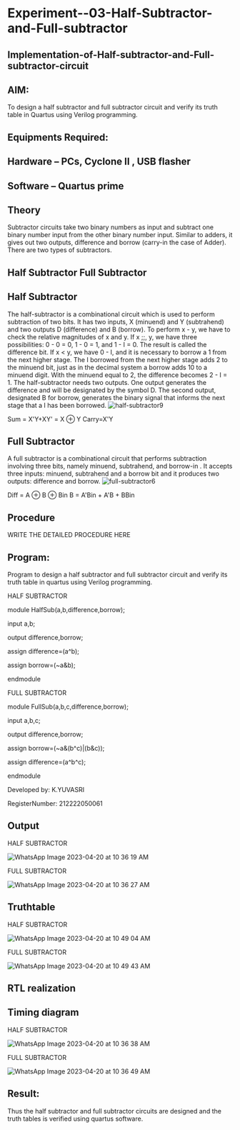 # Experiment--03-Half-Subtractor-and-Full-subtractor
## Implementation-of-Half-subtractor-and-Full-subtractor-circuit
## AIM:
To design a half subtractor and full subtractor circuit and verify its truth table in Quartus using Verilog programming.

## Equipments Required:
## Hardware – PCs, Cyclone II , USB flasher
## Software – Quartus prime
## Theory
Subtractor circuits take two binary numbers as input and subtract one binary number input from the other binary number input. Similar to adders, it gives out two outputs, difference and borrow (carry-in the case of Adder). There are two types of subtractors.

## Half Subtractor Full Subtractor
## Half Subtractor
The half-subtractor is a combinational circuit which is used to perform subtraction of two bits. It has two inputs, X (minuend) and Y (subtrahend) and two outputs D (difference) and B (borrow). To perform x - y, we have to check the relative magnitudes of x and y. If x ;;, y, we have three possibilities: 0 - 0 = 0, 1 - 0 = 1, and 1 - I = 0. The result is called the difference bit. If x < y, we have 0 - I, and it is necessary to borrow a 1 from the next higher stage. The I borrowed from the next higher stage adds 2 to the minuend bit, just as in the decimal system a borrow adds 10 to a minuend digit. With the minuend equal to 2, the difference becomes 2 - I = 1. The half-subtractor needs two outputs. One output generates the difference and will be designated by the symbol D. The second output, designated B for borrow, generates the binary signal that informs the next stage that a I has been borrowed.
![half-subtractor9](https://user-images.githubusercontent.com/36288975/166112538-58c3bc7c-ee5d-4e6a-ac8d-8e8328efe27a.png)


Sum = X'Y+XY' = X ⊕ Y
Carry=X'Y

## Full Subtractor
A full subtractor is a combinational circuit that performs subtraction involving three bits, namely minuend, subtrahend, and borrow-in . It accepts three inputs: minuend, subtrahend and a borrow bit and it produces two outputs: difference and borrow. 
![full-subtractor6](https://user-images.githubusercontent.com/36288975/166112541-24c68359-3de8-4674-ae22-8272ffc385ed.png)


Diff = A ⊕ B ⊕ Bin B = A'Bin + A'B + BBin

## Procedure
WRITE THE DETAILED PROCEDURE HERE 


## Program:

Program to design a half subtractor and full subtractor circuit and verify its truth table in quartus using Verilog programming.

HALF SUBTRACTOR

module HalfSub(a,b,difference,borrow);

input a,b;

output difference,borrow;

assign difference=(a^b);

assign borrow=(~a&b);

endmodule

FULL SUBTRACTOR

module FullSub(a,b,c,difference,borrow);

input a,b,c;

output difference,borrow;

assign borrow=(~a&(b^c)|(b&c));

assign difference=(a^b^c);

endmodule



Developed by: K.YUVASRI

RegisterNumber: 212222050061 


## Output

HALF SUBTRACTOR



![WhatsApp Image 2023-04-20 at 10 36 19 AM](https://user-images.githubusercontent.com/129949620/233266123-21b550f9-eabd-4d9d-b4d8-dc7cd6f67431.jpeg)


FULL SUBTRACTOR


![WhatsApp Image 2023-04-20 at 10 36 27 AM](https://user-images.githubusercontent.com/129949620/233266300-7c3b55b2-80df-4e71-a147-77e7855e243a.jpeg)






## Truthtable

HALF SUBTRACTOR

![WhatsApp Image 2023-04-20 at 10 49 04 AM](https://user-images.githubusercontent.com/129949620/233266535-188a2886-177e-4e32-aae5-f0e1022aba39.jpeg)


FULL SUBTRACTOR


![WhatsApp Image 2023-04-20 at 10 49 43 AM](https://user-images.githubusercontent.com/129949620/233266573-df8b3692-d275-4c6e-ae40-fc36c5bc0b43.jpeg)



##  RTL realization


## Timing diagram

HALF SUBTRACTOR




![WhatsApp Image 2023-04-20 at 10 36 38 AM](https://user-images.githubusercontent.com/129949620/233266445-e5bbb5f2-0818-45c8-a978-d2cc599ac72d.jpeg)


FULL SUBTRACTOR


![WhatsApp Image 2023-04-20 at 10 36 49 AM](https://user-images.githubusercontent.com/129949620/233266477-86051b1a-4be5-4d03-b666-19d584cf6420.jpeg)



## Result:
Thus the half subtractor and full subtractor circuits are designed and the truth tables is verified using quartus software.
